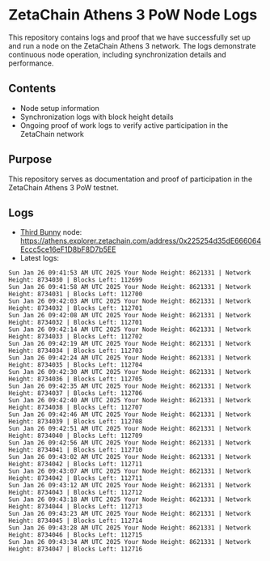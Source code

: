 # ZetaChain Athens 3 PoW Node Logs
This repository contains logs and proof that we have successfully set up and run a node on the ZetaChain Athens 3 network. The logs demonstrate continuous node operation, including synchronization details and performance.

## Contents
- Node setup information
- Synchronization logs with block height details
- Ongoing proof of work logs to verify active participation in the ZetaChain network

## Purpose
This repository serves as documentation and proof of participation in the ZetaChain Athens 3 PoW testnet.

## Logs

- [Third Bunny](https://thirdbunny.xyz/) node: https://athens.explorer.zetachain.com/address/0x225254d35dE666064Eccc5ce16eF1D8bF8D7b5EE
- Latest logs:
```
Sun Jan 26 09:41:53 AM UTC 2025 Your Node Height: 8621331 | Network Height: 8734030 | Blocks Left: 112699
Sun Jan 26 09:41:58 AM UTC 2025 Your Node Height: 8621331 | Network Height: 8734031 | Blocks Left: 112700
Sun Jan 26 09:42:03 AM UTC 2025 Your Node Height: 8621331 | Network Height: 8734032 | Blocks Left: 112701
Sun Jan 26 09:42:08 AM UTC 2025 Your Node Height: 8621331 | Network Height: 8734032 | Blocks Left: 112701
Sun Jan 26 09:42:14 AM UTC 2025 Your Node Height: 8621331 | Network Height: 8734033 | Blocks Left: 112702
Sun Jan 26 09:42:19 AM UTC 2025 Your Node Height: 8621331 | Network Height: 8734034 | Blocks Left: 112703
Sun Jan 26 09:42:24 AM UTC 2025 Your Node Height: 8621331 | Network Height: 8734035 | Blocks Left: 112704
Sun Jan 26 09:42:30 AM UTC 2025 Your Node Height: 8621331 | Network Height: 8734036 | Blocks Left: 112705
Sun Jan 26 09:42:35 AM UTC 2025 Your Node Height: 8621331 | Network Height: 8734037 | Blocks Left: 112706
Sun Jan 26 09:42:40 AM UTC 2025 Your Node Height: 8621331 | Network Height: 8734038 | Blocks Left: 112707
Sun Jan 26 09:42:46 AM UTC 2025 Your Node Height: 8621331 | Network Height: 8734039 | Blocks Left: 112708
Sun Jan 26 09:42:51 AM UTC 2025 Your Node Height: 8621331 | Network Height: 8734040 | Blocks Left: 112709
Sun Jan 26 09:42:56 AM UTC 2025 Your Node Height: 8621331 | Network Height: 8734041 | Blocks Left: 112710
Sun Jan 26 09:43:02 AM UTC 2025 Your Node Height: 8621331 | Network Height: 8734042 | Blocks Left: 112711
Sun Jan 26 09:43:07 AM UTC 2025 Your Node Height: 8621331 | Network Height: 8734042 | Blocks Left: 112711
Sun Jan 26 09:43:12 AM UTC 2025 Your Node Height: 8621331 | Network Height: 8734043 | Blocks Left: 112712
Sun Jan 26 09:43:18 AM UTC 2025 Your Node Height: 8621331 | Network Height: 8734044 | Blocks Left: 112713
Sun Jan 26 09:43:23 AM UTC 2025 Your Node Height: 8621331 | Network Height: 8734045 | Blocks Left: 112714
Sun Jan 26 09:43:28 AM UTC 2025 Your Node Height: 8621331 | Network Height: 8734046 | Blocks Left: 112715
Sun Jan 26 09:43:34 AM UTC 2025 Your Node Height: 8621331 | Network Height: 8734047 | Blocks Left: 112716
```
